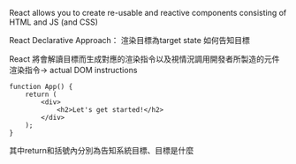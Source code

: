 React allows you to create re-usable and reactive components consisting of HTML and JS (and CSS)

React Declarative Approach：
渲染目標為target state
如何告知目標

React 將會解讀目標而生成對應的渲染指令以及視情況調用開發者所製造的元件
	渲染指令-> actual DOM instructions


```
function App() {
	return (
		<div>
			<h2>Let's get started!</h2>
		</div>
	);
}
```

其中return和括號內分別為告知系統目標、目標是什麼